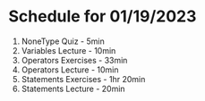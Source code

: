 # Schedule for 01/19/2023

1. NoneType Quiz - 5min
2. Variables Lecture - 10min
3. Operators Exercises - 33min
4. Operators Lecture - 10min
5. Statements Exercises - 1hr 20min
6. Statements Lecture - 20min

